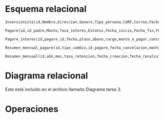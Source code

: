 # Esquema relacional

    Inversionista(id,Nombre,Direccion,Genero,Tipo_persona,CURP,Correo,Fecha_Nacimiento,Id_Prospecto)

    Pagare(id,id_padre,Monto,Tasa_interes,Estatus,Fecha_inicio,Fecha_fin,Folio,Fecha_cancelacion,Tasa_retencion,id_inversionista,Divisa,estatus)

    Pagare_interes(id,pagare_id,fecha,plazo,abono,cargo,monto_a_pagar,concepto,saldo_capital,interes_bruto,rentencion,interes_neto,pago_acum)

    Resumen_mensual_pagare(id,tipo_cambio,id_pagare,fecha_cancelacion,monto_bruto,monto_retencion,monto_neto,monto_promotor,saldo_capital,plazo,pago_acumulado,estatus_pagare)

    Resumen_mensual(id,año,mes,tasa_retencion,fecha_creacion,fecha_recalculo)

# Diagrama relacional
 
 Este está incluido en el archivo llamado Diagrama tarea 3.

 # Operaciones

